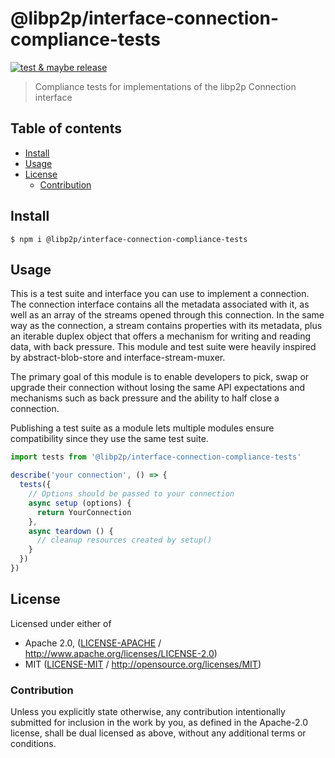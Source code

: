 # @libp2p/interface-connection-compliance-tests <!-- omit in toc -->

[![test & maybe release](https://github.com/libp2p/js-libp2p-interfaces/actions/workflows/js-test-and-release.yml/badge.svg)](https://github.com/libp2p/js-libp2p-interfaces/actions/workflows/js-test-and-release.yml)

> Compliance tests for implementations of the libp2p Connection interface

## Table of contents <!-- omit in toc -->

- [Install](#install)
- [Usage](#usage)
- [License](#license)
  - [Contribution](#contribution)

## Install

```console
$ npm i @libp2p/interface-connection-compliance-tests
```

## Usage

This is a test suite and interface you can use to implement a connection. The connection interface contains all the metadata associated with it, as well as an array of the streams opened through this connection. In the same way as the connection, a stream contains properties with its metadata, plus an iterable duplex object that offers a mechanism for writing and reading data, with back pressure. This module and test suite were heavily inspired by abstract-blob-store and interface-stream-muxer.

The primary goal of this module is to enable developers to pick, swap or upgrade their connection without losing the same API expectations and mechanisms such as back pressure and the ability to half close a connection.

Publishing a test suite as a module lets multiple modules ensure compatibility since they use the same test suite.

```js
import tests from '@libp2p/interface-connection-compliance-tests'

describe('your connection', () => {
  tests({
    // Options should be passed to your connection
    async setup (options) {
      return YourConnection
    },
    async teardown () {
      // cleanup resources created by setup()
    }
  })
})
```

## License

Licensed under either of

- Apache 2.0, ([LICENSE-APACHE](LICENSE-APACHE) / <http://www.apache.org/licenses/LICENSE-2.0>)
- MIT ([LICENSE-MIT](LICENSE-MIT) / <http://opensource.org/licenses/MIT>)

### Contribution

Unless you explicitly state otherwise, any contribution intentionally submitted for inclusion in the work by you, as defined in the Apache-2.0 license, shall be dual licensed as above, without any additional terms or conditions.
